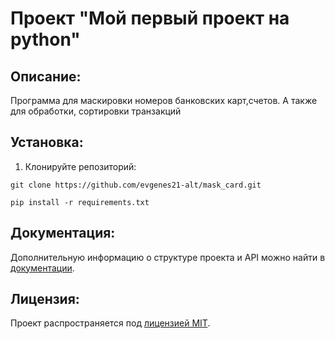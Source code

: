 # Проект "Мой первый проект на python"

## Описание:

 Программа для маскировки номеров банковских карт,счетов.
 А также для обработки, сортировки транзакций

## Установка:

1. Клонируйте репозиторий:
```
git clone https://github.com/evgenes21-alt/mask_card.git
```
```commandline
pip install -r requirements.txt
```
## Документация:

Дополнительную информацию о структуре проекта и API можно найти в [документации](docs/README.md).

## Лицензия:

Проект распространяется под [лицензией MIT](LICENSE).